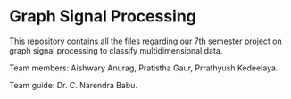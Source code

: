# Graph Signal Processing

This repository contains all the files regarding our 7th semester project on graph signal processing to classify multidimensional data.

Team members: 
Aishwary Anurag,
Pratistha Gaur,
Prrathyush Kedeelaya.

Team guide:
Dr. C. Narendra Babu.

